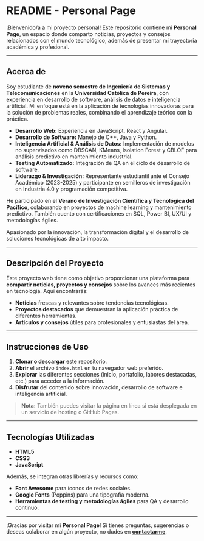 # README - Personal Page

¡Bienvenido/a a mi proyecto personal! Este repositorio contiene mi **Personal Page**, un espacio donde comparto noticias, proyectos y consejos relacionados con el mundo tecnológico, además de presentar mi trayectoria académica y profesional.

---

## Acerca de

Soy estudiante de **noveno semestre de Ingeniería de Sistemas y Telecomunicaciones** en la **Universidad Católica de Pereira**, con experiencia en desarrollo de software, análisis de datos e inteligencia artificial. Mi enfoque está en la aplicación de tecnologías innovadoras para la solución de problemas reales, combinando el aprendizaje teórico con la práctica.

- **Desarrollo Web:** Experiencia en JavaScript, React y Angular.  
- **Desarrollo de Software:** Manejo de C++, Java y Python.  
- **Inteligencia Artificial & Análisis de Datos:** Implementación de modelos no supervisados como DBSCAN, KMeans, Isolation Forest y CBLOF para análisis predictivo en mantenimiento industrial.  
- **Testing Automatizado:** Integración de QA en el ciclo de desarrollo de software.  
- **Liderazgo & Investigación:** Representante estudiantil ante el Consejo Académico (2023-2025) y participante en semilleros de investigación en Industria 4.0 y programación competitiva.

He participado en el **Verano de Investigación Científica y Tecnológica del Pacífico**, colaborando en proyectos de machine learning y mantenimiento predictivo. También cuento con certificaciones en SQL, Power BI, UX/UI y metodologías ágiles.

Apasionado por la innovación, la transformación digital y el desarrollo de soluciones tecnológicas de alto impacto.

---

## Descripción del Proyecto

Este proyecto web tiene como objetivo proporcionar una plataforma para **compartir noticias, proyectos y consejos** sobre los avances más recientes en tecnología. Aquí encontrarás:

- **Noticias** frescas y relevantes sobre tendencias tecnológicas.  
- **Proyectos destacados** que demuestran la aplicación práctica de diferentes herramientas.  
- **Artículos y consejos** útiles para profesionales y entusiastas del área.

---

## Instrucciones de Uso

1. **Clonar o descargar** este repositorio.  
2. **Abrir** el archivo `index.html` en tu navegador web preferido.  
3. **Explorar** las diferentes secciones (inicio, portafolio, labores destacadas, etc.) para acceder a la información.  
4. **Disfrutar** del contenido sobre innovación, desarrollo de software e inteligencia artificial.

> **Nota:** También puedes visitar la página en línea si está desplegada en un servicio de hosting o GitHub Pages.

---

## Tecnologías Utilizadas

- **HTML5**  
- **CSS3**  
- **JavaScript**

Además, se integran otras librerías y recursos como:

- **Font Awesome** para íconos de redes sociales.  
- **Google Fonts** (Poppins) para una tipografía moderna.  
- **Herramientas de testing y metodologías ágiles** para QA y desarrollo continuo.

---

¡Gracias por visitar mi **Personal Page**! Si tienes preguntas, sugerencias o deseas colaborar en algún proyecto, no dudes en **[contactarme](mailto:nicolasceballosbrito@gmail.com)**.
